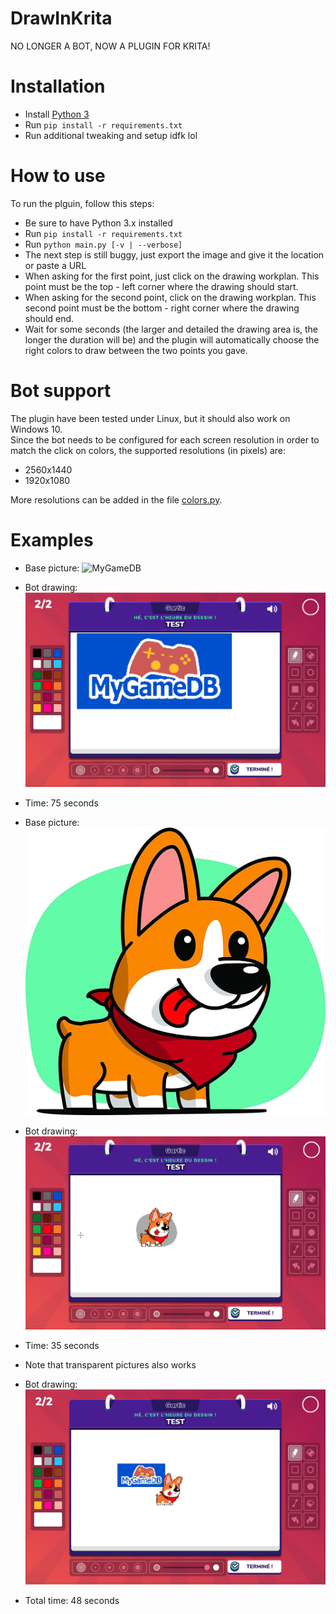 # DrawInKrita

NO LONGER A BOT, NOW A PLUGIN FOR KRITA!

# Installation

- Install [Python 3](https://www.python.org/downloads/)
- Run `pip install -r requirements.txt`
- Run additional tweaking and setup idfk lol

# How to use

To run the plguin, follow this steps:  
- Be sure to have Python 3.x installed
- Run `pip install -r requirements.txt`
- Run `python main.py [-v | --verbose]`
- The next step is still buggy, just export the image and give it the location or paste a URL
- When asking for the first point, just click on the drawing workplan. This point must be the top - left corner where the drawing should start.
- When asking for the second point, click on the drawing workplan. This second point must be the bottom - right corner where the drawing should end.
- Wait for some seconds (the larger and detailed the drawing area is, the longer the duration will be) and the plugin will automatically choose the right colors to draw between the two points you gave.

# Bot support

The plugin have been tested under Linux, but it should also work on Windows 10.  
Since the bot needs to be configured for each screen resolution in order to match the click on colors, the supported resolutions (in pixels) are:
- 2560x1440
- 1920x1080

More resolutions can be added in the file [colors.py](colors.py).

# Examples

- Base picture: ![MyGameDB](https://mygamedb.com/public/images/logo/mygamedb-logo.png)
- Bot drawing: ![MyGameDB](./examples/mygamedb.jpg)
- Time: 75 seconds


- Base picture: ![Dog](./test_pictures/cartoon_dog.jpg)
- Bot drawing: ![Dog](./examples/dog.jpg)
- Time: 35 seconds


- Note that transparent pictures also works
- Bot drawing: ![Dog](./examples/mygamedb_dog.jpg)
- Total time: 48 seconds
